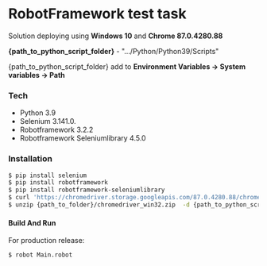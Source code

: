 # RobotFramework test task

Solution deploying using **Windows 10** and **Chrome 87.0.4280.88** 

**{path_to_python_script_folder}** - ".../Python/Python39/Scripts" 

{path_to_python_script_folder} add to **Environment Variables -> System variables -> Path** 


### Tech 
* Python 3.9
* Selenium 3.141.0.
* Robotframework 3.2.2
* Robotframework Seleniumlibrary 4.5.0

### Installation

```sh
$ pip install selenium
$ pip install robotframework
$ pip install robotframework-seleniumlibrary
$ curl 'https://chromedriver.storage.googleapis.com/87.0.4280.88/chromedriver_win32.zip' -o {path_to_folder}/chromedriver_win32.zip
$ unzip {path_to_folder}/chromedriver_win32.zip  -d {path_to_python_script_folder}
```

#### Build And Run
For production release:
```sh
$ robot Main.robot
```

